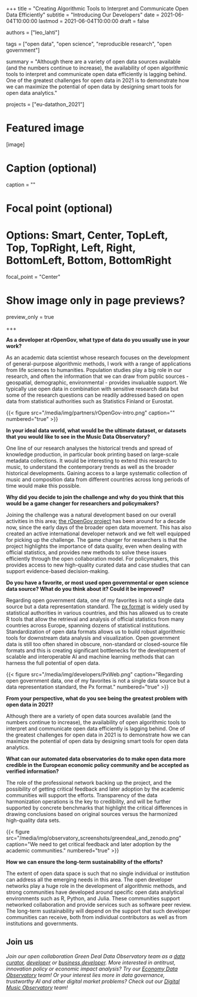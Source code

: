 +++
title = "Creating Algorithmic Tools to Interpret and Communicate Open Data Efficiently"
subtitle = "Introducing Our Developers"
date = 2021-06-04T10:00:00
lastmod = 2021-06-04T10:00:00
draft = false

authors = ["leo_lahti"]

tags = ["open data", "open science", "reproducible research", "open government"]

summary = "Although there are a variety of open data sources available (and the numbers continue to increase), the availability of open algorithmic tools to interpret and communicate open data efficiently is lagging behind. One of the greatest challenges for open data in 2021 is to demonstrate how we can maximize the potential of open data by designing smart tools for open data analytics."

projects = ["eu-datathon_2021"]

# Featured image
[image]
  # Caption (optional)
  caption = ""

  # Focal point (optional)
  # Options: Smart, Center, TopLeft, Top, TopRight, Left, Right, BottomLeft, Bottom, BottomRight
  focal_point = "Center"

  # Show image only in page previews?
  preview_only = true

+++

**As a developer at rOpenGov, what type of data do you usually use in your work?**

As an academic data scientist whose research focuses on the development of general-purpose algorithmic methods, I work with a range of applications from life sciences to humanities. Population studies play a big role in our research, and often the information that we can draw from public sources - geospatial, demographic, environmental - provides invaluable support. We typically use open data in combination with sensitive research data but some of the research questions can be readily addressed based on open data from statistical authorities such as Statistics Finland or Eurostat.

{{< figure src="/media/img/partners/rOpenGov-intro.png" caption="" numbered="true" >}}

**In your ideal data world, what would be the ultimate dataset, or datasets that you would like to see in the Music Data Observatory?**

One line of our research analyses the historical trends and spread of knowledge production, in particular book printing based on large-scale metadata collections. It would be interesting to extend this research to music, to understand the contemporary trends as well as the broader historical developments. Gaining access to a large systematic collection of music and composition data from different countries across long periods of time would make this possible.

**Why did you decide to join the challenge and why do you think that this would be a game changer for researchers and policymakers?**

Joining the challenge was a natural development based on our overall activities in this area; [the rOpenGov project](http://ropengov.org/community/) has been around for a decade now, since the early days of the broader open data movement. This has also created an active international developer network and we felt well equipped for picking up the challenge. The game changer for researchers is that the project highlights the importance of data quality, even when dealing with official statistics, and provides new methods to solve these issues efficiently through the open collaboration model. For policymakers, this provides access to new high-quality curated data and case studies that can support evidence-based decision-making.

**Do you have a favorite, or most used open governmental or open science data source? What do you think about it?  Could it be improved?**

Regarding open government data, one of my favorites is not a single data source but a data representation standard. The [px format](https://www.scb.se/en/services/statistical-programs-for-px-files/#:~:text=PX%20is%20a%20standard%20format,and%20data.) is widely used by statistical authorities in various countries, and this has allowed us to create R tools that allow the retrieval and analysis of official statistics from many countries across Europe, spanning dozens of statistical institutions. Standardization of open data formats allows us to build robust algorithmic tools for downstream data analysis and visualization.  Open government data is still too often shared in obscure, non-standard or closed-source file formats and this is creating significant bottlenecks for the development of scalable and interoperable AI and machine learning methods that can harness the full potential of open data.

{{< figure src="/media/img/developers/PxWeb.png" caption="Regarding open government data, one of my favorites is not a single data source but a data representation standard, the Px format." numbered="true" >}}


**From your perspective, what do you see being the greatest problem with open data in 2021?**

Although there are a variety of open data sources available (and the numbers continue to increase), the availability of open algorithmic tools to interpret and communicate open data efficiently is lagging behind. One of the greatest challenges for open data in 2021 is to demonstrate how we can maximize the potential of open data by designing smart tools for open data analytics.

**What can our automated data observatories do to make open data more credible in the European economic policy community and be accepted as verified information?** 

The role of the professional network backing up the project, and the possibility of getting critical feedback and later adoption by the academic communities will support the efforts. Transparency of the data harmonization operations is the key to credibility, and will be further supported by concrete benchmarks that highlight the critical differences in drawing conclusions based on original sources versus the harmonized high-quality data sets.

{{< figure src="/media/img/observatory_screenshots/greendeal_and_zenodo.png" caption="We need to get critical feedback and later adoption by the academic communities." numbered="true" >}}


**How we can ensure the long-term sustainability of the efforts?**

The extent of open data space is such that no single individual or institution can address all the emerging needs in this area. The open developer networks play a huge role in the development of algorithmic methods, and strong communities have developed around specific open data analytical environments such as R, Python, and Julia. These communities support networked collaboration and provide services such as software peer review. The long-term sustainability will depend on the support that such developer communities can receive, both from individual contributors as well as from institutions and governments. 

## Join us

*Join our open collaboration Green Deal Data Observatory team as a [data curator](/authors/curator), [developer](/authors/developer) or [business developer](/authors/team). More interested in antitrust, innovation policy or economic impact analysis? Try our [Economy Data Observatory](https://economy.dataobservatory.eu/#contributors) team! Or your interest lies more in data governance, trustworthy AI and other digital market problems? Check out our [Digital Music Observatory](https://music.dataobservatory.eu/#contributors) team!*
